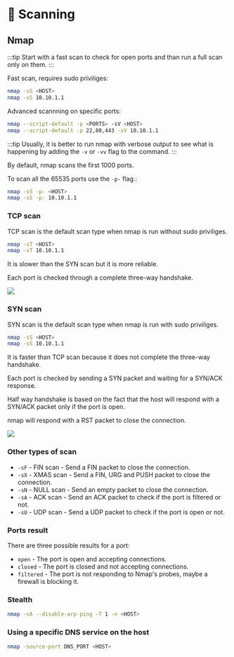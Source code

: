 # 🔎 Scanning

## Nmap

:::tip
Start with a fast scan to check for open ports and than run a full scan only on them.
:::

Fast scan, requires sudo priviliges:

```bash
nmap -sS <HOST>
nmap -sS 10.10.1.1
```

Advanced scannning on specific ports:

```bash
nmap --script-default -p <PORTS> -sV <HOST>
nmap --script-default -p 22,80,443 -sV 10.10.1.1
```

:::tip
Usually, it is better to run nmap with verbose output to see what is happening by adding the `-v` or `-vv` flag to the command.
:::

By default, nmap scans the first 1000 ports.

To scan all the 65535 ports use the `-p-` flag.:

```bash
nmap -sS -p- <HOST>
nmap -sS -p- 10.10.1.1
```

### TCP scan

TCP scan is the default scan type when nmap is run without sudo priviliges.

```bash
nmap -sT <HOST>
nmap -sT 10.10.1.1
```

It is slower than the SYN scan but it is more reliable.

Each port is checked through a complete three-way handshake.

<Image src="/images/security/network/tcp-scan.drawio.png" />

### SYN scan

SYN scan is the default scan type when nmap is run with sudo priviliges.

```bash
nmap -sS <HOST>
nmap -sS 10.10.1.1
```

It is faster than TCP scan because it does not complete the three-way handshake.

Each port is checked by sending a SYN packet and waiting for a SYN/ACK response.

Half way handshake is based on the fact that the host will respond with a SYN/ACK packet only if the port is open.

nmap will respond with a RST packet to close the connection.

<Image src="/images/security/network/syn-scan.drawio.png" />

### Other types of scan

- `-sF` - FIN scan - Send a FIN packet to close the connection.
- `-sX` - XMAS scan - Send a FIN, URG and PUSH packet to close the connection.
- `-sN` - NULL scan - Send an empty packet to close the connection.
- `-sA` - ACK scan - Send an ACK packet to check if the port is filtered or not.
- `-sU` - UDP scan - Send a UDP packet to check if the port is open or not.

### Ports result

There are three possible results for a port:

- `open` - The port is open and accepting connections.
- `closed` - The port is closed and not accepting connections.
- `filtered` - The port is not responding to Nmap's probes, maybe a firewall is blocking it.

### Stealth

```bash
nmap -sA --disable-arp-ping -T 1 -n <HOST>
```

### Using a specific DNS service on the host

```bash
nmap -source-port DNS_PORT <HOST>
```
